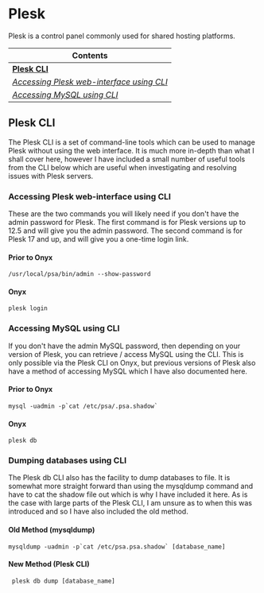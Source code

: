 # Plesk
Plesk is a control panel commonly used for shared hosting platforms. 

| Contents                                                                                                              |
|-----------------------------------------------------------------------------------------------------------------------|
|[**Plesk CLI**](https://docs.osullivan.sh/plesk/#plesk-cli)                                                            |
|[*Accessing Plesk web-interface using CLI*](https://docs.osullivan.sh/plesk/#accessing-plesk-web-interface-using-cli)  |
|[*Accessing MySQL using CLI*](https://docs.osullivan.sh/plesk/#accessing-mysql-using-cli)                              |

## Plesk CLI
The Plesk CLI is a set of command-line tools which can be used to manage Plesk without using the web interface. It is much more in-depth than what I shall cover here, however I have included a small number of useful tools from the CLI below which are useful when investigating and resolving issues with Plesk servers.

### Accessing Plesk web-interface using CLI
These are the two commands you will likely need if you don't have the admin password for Plesk. The first command is for Plesk versions up to 12.5 and will give you the admin password. The second command is for Plesk 17 and up, and will give you a one-time login link.

#### Prior to Onyx
```/usr/local/psa/bin/admin --show-password```
#### Onyx
```plesk login```

### Accessing MySQL using CLI
If you don't have the admin MySQL password, then depending on your version of Plesk, you can retrieve / access MySQL using the CLI. This is only possible via the Plesk CLI on Onyx, but previous versions of Plesk also have a method of accessing MySQL which I have also documented here.

#### Prior to Onyx
```mysql -uadmin -p`cat /etc/psa/.psa.shadow` ```
#### Onyx
```plesk db```

### Dumping databases using CLI
The Plesk db CLI also has the facility to dump databases to file. It is somewhat more straight forward than using the mysqldump command and have to cat the shadow file out which is why I have included it here. As is the case with large parts of the Plesk CLI, I am unsure as to when this was introduced and so I have also included the old method.

#### Old Method (mysqldump)
```mysqldump -uadmin -p`cat /etc/psa.psa.shadow` [database_name]```
#### New Method (Plesk CLI)
``` plesk db dump [database_name]```
